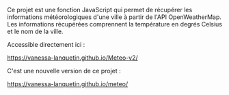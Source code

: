 Ce projet est une fonction JavaScript qui permet de récupérer les informations météorologiques d'une ville à partir de l'API OpenWeatherMap. Les informations récupérées comprennent la température en degrés Celsius et le nom de la ville.

Accessible directement ici : 

https://vanessa-lanquetin.github.io/Meteo-v2/

C'est une nouvelle version de ce projet : 

https://vanessa-lanquetin.github.io/meteo/
